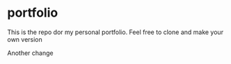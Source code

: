 # portfolio
This is the repo dor my personal portfolio. Feel free to clone and make your own version

Another change